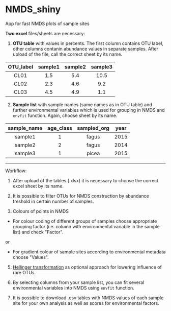 # NMDS_shiny
App for fast NMDS plots of sample sites

**Two excel** files/sheets are necessary:

1. **OTU table** with values in percents. The first column contains OTU label, other columns contanin abundance values in separate samples. After upload of the file, call the correct sheet by its name. 

| OTU_label | sample1 |sample2 | sample3 | 
|:---------:|:-------:|:------:|:-------:| 
|    CL01     |  1.5     |    5.4  |    10.5  | 
|  CL02   |  2.3    |   4.6  |   9.2   | 
|    CL03     |   4.5    |  4.9   |     1.1   | 


2. **Sample list** with sample names (same names as in OTU table) and further environmental variables which is used for grouping in NMDS and `envfit` function. Again, choose sheet by its name.

| sample_name | age_class |sampled_org | year | 
|:---------:|:-------:|:------:|:-------:| 
|    sample1     |  1     |    fagus  |    2015  | 
|  sample2   |  2   |   fagus  | 2014     | 
|    sample3     |   1    |  picea   |     2015   | 

---

Workflow:

1. After upload of the tables (.xlsx) it is necessary to choose the correct excel sheet by its name.

2. It is possible to filter OTUs for NMDS construction by abundance treshold in certain number of samples.

3. Colours of points in NMDS
+ For colour coding of different groups of samples choose appropriate grouping factor (i.e. column with environmental variable in the sample list) and check "Factor".

or

+ For gradient colour of sample sites according to environmental metadata choose "Values".

5. [Hellinger transformation](http://mb3is.megx.net/gustame/reference/dissimilarity) as optional approach for lowering influence of rare OTUs.

6. By selecting columns from your sample list, you can fit several environmental variables into NMDS using `envfit` function.

7. It is possible to download .csv tables with NMDS values of each sample site for your own analysis as well as scores for environmental factors.
 
